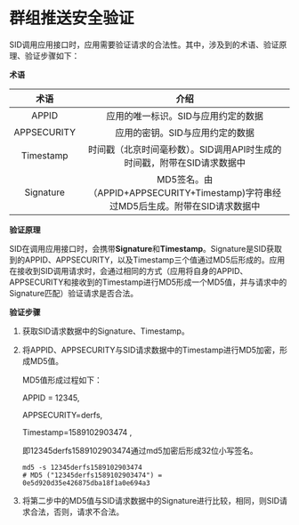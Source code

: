 # 群组推送安全验证

SID调用应用接口时，应用需要验证请求的合法性。其中，涉及到的术语、验证原理、验证步骤如下：

**术语**

|  **术语**   |                           **介绍**                           |
| :---------: | :----------------------------------------------------------: |
|    APPID    |             应用的唯一标识。SID与应用约定的数据              |
| APPSECURITY |               应用的密钥。SID与应用约定的数据                |
|  Timestamp  | 时间戳（北京时间毫秒数）。SID调用API时生成的时间戳，附带在SID请求数据中 |
|  Signature  | MD5签名。由（APPID+APPSECURITY+Timestamp)字符串经过MD5后生成。附带在SID请求数据中 |

**验证原理**

SID在调⽤应用接口时，会携带**Signature**和**Timestamp**。Signature是SID获取到的APPID、APPSECURITY，以及Timestamp三个值通过MD5后形成的。应⽤在接收到SID调用请求时，会通过相同的⽅式（应用将自身的APPID、APPSECURITY和接收到的Timestamp进行MD5形成一个MD5值，并与请求中的Signature匹配）验证请求是否合法。

**验证步骤**

1. 获取SID请求数据中的Signature、Timestamp。

2. 将APPID、APPSECURITY与SID请求数据中的Timestamp进行MD5加密，形成MD5值。

   MD5值形成过程如下：

   APPID = 12345, 

   APPSECURITY=derfs, 

   Timestamp=1589102903474 , 

   即12345derfs1589102903474通过md5加密后形成32位⼩写签名。

   ```
   md5 -s 12345derfs1589102903474
   # MD5 ("12345derfs1589102903474") = 0e5d920d35e426875dba18f1a0e694a3
   ```

3. 将第二步中的MD5值与SID请求数据中的Signature进行比较，相同，则SID请求合法，否则，请求不合法。

